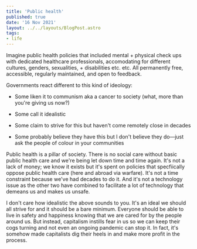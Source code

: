 ```yaml
---
title: 'Public health'
published: true
date: '16 Nov 2021'
layout: ../../layouts/BlogPost.astro
tags:
- life
---
```


Imagine public health policies that included mental + physical check ups with dedicated healthcare professionals, accomodating for different cultures, genders, sexualities, + disabilities etc. etc. All permanently free, accessible, regularly maintained, and open to feedback.

Governments react different to this kind of ideology:

* Some liken it to communism aka a cancer to society (what, more than you're giving us now?)

* Some call it idealistic

* Some claim to strive for this but haven't come remotely close in decades

* Some probably believe they have this but I don't believe they do&mdash;just ask the people of colour in your communities

Public health is a pillar of society. There is no social care without basic public health care and we're being let down time and time again. It's not a lack of money; we know it exists but it's spent on policies that specfiically oppose public health care (here and abroad via warfare). It's not a time constraint because we've had decades to do it. And it's not a technology issue as the other two have combined to facilitate a lot of technology that demeans us and makes us unsafe.

I don't care how idealistic the above sounds to you. It's an ideal we should all strive for and it should be a bare minimum. Everyone should be able to live in safety and happiness knowing that we are cared for by the people around us. But instead, capitalism instills fear in us so we can keep their cogs turning and not even an ongoing pandemic can stop it. In fact, it's somehow made capitalists dig their heels in and make more profit in the process.